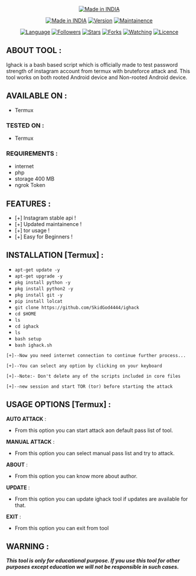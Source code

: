 <p align="center">
<a href="https://github.com/SkidGod4444/ighack"><img title="Made in INDIA" src="https://img.shields.io/badge/MADE%20IN-INDIA-SCRIPT?colorA=%23ff8100&colorB=%23017e40&colorC=%23ff0000&style=for-the-badge"></a>
</p>
<p align="center">
<a href="https://github.com/SkidGod4444/ighack"><img title="Made in INDIA" src="https://img.shields.io/badge/Tool-Ighack-green.svg"></a>
<a href="https://github.com/SkidGod4444/ighack"><img title="Version" src="https://img.shields.io/badge/Version-3.1-green.svg?style=flat-square"></a>
<a href="https://github.com/SkidGod4444/ighack"><img title="Maintainence" src="https://img.shields.io/badge/Maintained%3F-yes-green.svg"></a>
</p>

<p align="center">
<a href="https://github.com/SkidGod4444"><img title="Language" src="https://img.shields.io/badge/Made%20with-Bash-1f425f.svg?v=103"></a>
<a href="https://github.com/SkidGod4444"><img title="Followers" src="https://img.shields.io/github/followers/SkidGod4444?color=blue&style=flat-square"></a>
<a href="https://github.com/SkidGod4444"><img title="Stars" src="https://img.shields.io/github/stars/SkidGod4444/ighack?color=red&style=flat-square"></a>
<a href="https://github.com/SkidGod4444"><img title="Forks" src="https://img.shields.io/github/forks/SkidGod4444/ighack?color=red&style=flat-square"></a>
<a href="https://github.com/SkidGod4444"><img title="Watching" src="https://img.shields.io/github/watchers/SkidGod4444/ighack?label=Watchers&color=blue&style=flat-square"></a>
<a href="https://github.com/SkidGod4444"><img title="Licence" src="https://img.shields.io/badge/License-MIT-blue.svg"></a>
</p>

## ABOUT TOOL :

Ighack is a bash based script which is officially made to test password strength of instagram account from termux with bruteforce attack and. This tool works on both rooted Android device and Non-rooted Android device.


## AVAILABLE ON :

* Termux

### TESTED ON :

* Termux

### REQUIREMENTS :
* internet
* php
* storage 400 MB
* ngrok Token

## FEATURES :
* [+] Instagram stable api !
* [+] Updated maintainence !
* [+] tor usage !
* [+] Easy for Beginners !

## INSTALLATION [Termux] :

* `apt-get update -y`
* `apt-get upgrade -y`
* `pkg install python -y`
* `pkg install python2 -y`
* `pkg install git -y`
* `pip install lolcat`
* `git clone https://github.com/SkidGod4444/ighack`
* `cd $HOME`
* `ls`
* `cd ighack`
* `ls`
* `bash setup`
* `bash ighack.sh`
```
[+]--Now you need internet connection to continue further process...

[+]--You can select any option by clicking on your keyboard

[+]--Note:- Don't delete any of the scripts included in core files

[+]--new session and start TOR (tor) before starting the attack
```
## USAGE OPTIONS [Termux] :

__AUTO ATTACK__ :
- From this option you can start attack aon default pass list of tool.

__MANUAL ATTACK__ :
- From this option you can select manual pass list and try to attack.

__ABOUT__ :
- From this option you can know more about author.

__UPDATE__ :
- From this option you can update ighack tool if updates are available for that.

__EXIT__ :
- From this option you can exit from tool 


## WARNING : 
***This tool is only for educational purpose. If you use this tool for other purposes except education we will not be responsible in such cases.***
